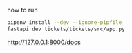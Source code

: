 how to run

```bash
pipenv install --dev --ignore-pipfile
fastapi dev tickets/tickets/src/app.py 
```

http://127.0.0.1:8000/docs